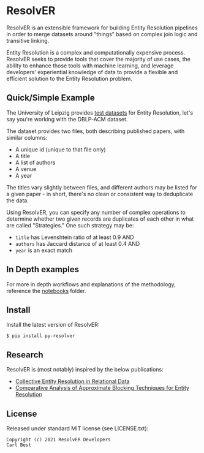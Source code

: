 # ResolvER

ResolvER is an extensible framework for building Entity Resolution pipelines in order to merge datasets around "things" based on complex join logic and transitive linking.

Entity Resolution is a complex and computationally expensive process. ResolvER seeks to provide tools that cover the majority of use cases, the ability to enhance those tools with machine learning, and leverage developers' experiential knowledge of data to provide a flexible and efficient solution to the Entity Resolution problem.

## Quick/Simple Example
The University of Leipzig provides [test datasets](https://dbs.uni-leipzig.de/research/projects/object_matching/benchmark_datasets_for_entity_resolution) for Entity Resolution, let's say you're working with the DBLP-ACM dataset.

The dataset provides two files, both describing published papers, with similar columns:
* A unique id (unique to that file only)
* A title
* A list of authors
* A venue
* A year

The titles vary slightly between files, and different authors may be listed for a given paper - in short, there's no clean or consistent way to deduplicate the data.

Using ResolvER, you can specify any number of complex operations to determine whether two given records are duplicates of each other in what are called "Strategies." One such strategy may be:
* `title` has Levenshtein ratio of at least 0.9 AND
* `authors` has Jaccard distance of at least 0.4 AND
* `year` is an exact match

## In Depth examples
For more in depth workflows and explanations of the methodology, reference the [notebooks](./notebooks) folder.

## Install
Install the latest version of ResolvER:
```shell
$ pip install py-resolver 
```

## Research
ResolvER is (most notably) inspired by the below publications:
* [Collective Entity Resolution in Relational Data](https://www.norc.org/pdfs/may%202011%20personal%20validation%20and%20entity%20resolution%20conference/collective%20entity%20resolution%20in%20relational%20data_pverconf_may2011.pdf)
* [Comparative Analysis of Approximate
Blocking Techniques for Entity Resolution](http://www.vldb.org/pvldb/vol9/p684-papadakis.pdf)


## License
Released under standard MIT license (see LICENSE.txt):
```
Copyright (c) 2021 ResolvER Developers
Carl Best
```